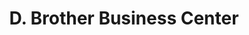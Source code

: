 ---
title: "D. Brother Business Center"
url: /gbarnga/d-brother-business-center/
shop: Eisenwaren
---